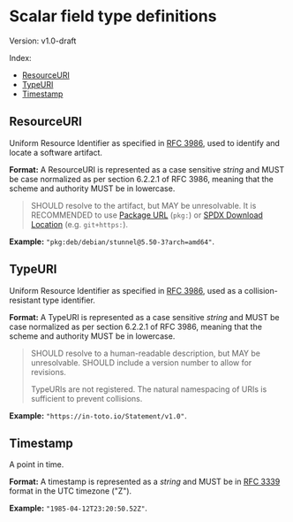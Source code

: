 # Scalar field type definitions

Version: v1.0-draft

Index:

-   [ResourceURI](#resourceuri)
-   [TypeURI](#typeuri)
-   [Timestamp](#timestamp)

## ResourceURI

Uniform Resource Identifier as specified in [RFC 3986][], used to identify
and locate a software artifact.

**Format:** A ResourceURI is represented as a case sensitive _string_ and
MUST be case normalized as per section 6.2.2.1 of RFC 3986, meaning that
the scheme and authority MUST be in lowercase.

> SHOULD resolve to the artifact, but MAY be unresolvable. It is RECOMMENDED
> to use [Package URL][] (`pkg:`) or [SPDX Download Location][] (e.g.
> `git+https:`).

**Example:** `"pkg:deb/debian/stunnel@5.50-3?arch=amd64"`.

## TypeURI

Uniform Resource Identifier as specified in [RFC 3986][], used as a
collision-resistant type identifier.

**Format:** A TypeURI is represented as a case sensitive _string_ and MUST
be case normalized as per section 6.2.2.1 of RFC 3986, meaning that the
scheme and authority MUST be in lowercase.

> SHOULD resolve to a human-readable description, but MAY be unresolvable.
> SHOULD include a version number to allow for revisions.
>
> TypeURIs are not registered. The natural namespacing of URIs is sufficient
> to prevent collisions.

**Example:** `"https://in-toto.io/Statement/v1.0"`.

## Timestamp

A point in time.

**Format:** A timestamp is represented as a _string_ and MUST be in
[RFC 3339][] format in the UTC timezone ("Z").

**Example:** `"1985-04-12T23:20:50.52Z"`.

[Package URL]: https://github.com/package-url/purl-spec/
[RFC 3339]: https://tools.ietf.org/html/rfc3339
[RFC 3986]: https://tools.ietf.org/html/rfc3986
[SPDX Download Location]: https://spdx.github.io/spdx-spec/v2.3/package-information/#77-package-download-location-field
